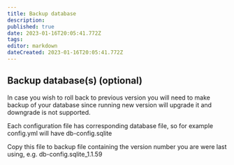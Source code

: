 ```yaml
---
title: Backup database
description: 
published: true
date: 2023-01-16T20:05:41.772Z
tags: 
editor: markdown
dateCreated: 2023-01-16T20:05:41.772Z
---
```


## Backup database(s) (optional)

In case you wish to roll back to previous version you will need to make backup of your database since running new version will upgrade it and downgrade is not supported.

Each configuration file has corresponding database file, so for example config.yml will have db-config.sqlite

Copy this file to backup file containing the version number you are were last using, e.g. db-config.sqlite_1.1.59